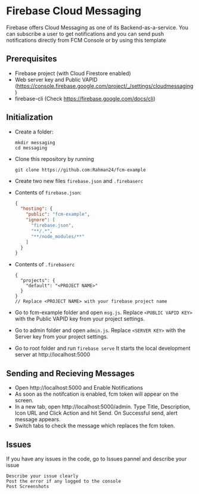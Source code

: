 # Firebase Cloud Messaging
Firebase offers Cloud Messaging as one of its Backend-as-a-service. You can subscribe a user to get notifications and you can send push notifications directly from FCM Console or by using this template

## Prerequisites
- Firebase project (with Cloud Firestore enabled)
- Web server key and Public VAPID (https://console.firebase.google.com/project/_/settings/cloudmessaging)
- firebase-cli (Check https://firebase.google.com/docs/cli)

## Initialization
- Create a folder:
  ```
  mkdir messaging
  cd messaging  
  ```
- Clone this repository by running  
  ```
  git clone https://github.com:Rahman24/fcm-example
  ```
- Create two new files  `firebase.json`  and  `.firebaserc`
- Contents of  `firebase.json`:

    ```firebase.json
    {
      "hosting": {
        "public": "fcm-example",
        "ignore": [
          "firebase.json",
          "**/.*",
          "**/node_modules/**"
        ]
      }
    }
    ```
- Contents of  `.firebaserc`

  ```.firebaserc
  {
    "projects": {
      "default": "<PROJECT NAME>"
    }
  }
  // Replace <PROJECT NAME> with your firebase project name
  ```
  
- Go to fcm-example folder and open `msg.js`. Replace `<PUBLIC VAPID KEY>` with the Public VAPID key from your project settings.
- Go to admin folder and open  `admin.js`. Replace `<SERVER KEY>` with the Server key from your project settings.
- Go to root folder and run  `firebase serve`  It starts the local development server at http://localhost:5000

## Sending and Recieving Messages
- Open http://localhost:5000 and Enable Notifications
- As soon as the notifcation is enabled, fcm token will appear on the screen.
- In a new tab, open http://localhost:5000/admin. Type Title, Description, Icon URL and Click Action and hit Send. On Successful send, alert message appears.
- Switch tabs to check the message which replaces the fcm token.
  
## Issues
If you have any issues in the code, go to Issues pannel and describe your issue
  ```Template of issue
  Describe your issue clearly
  Post the error if any logged to the console
  Post Screenshots
  ```
